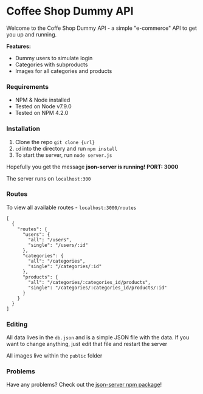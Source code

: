 # Coffee Shop Dummy API

Welcome to the Coffe Shop Dummy API - a simple "e-commerce" API to get you up and running.

**Features:**
- Dummy users to simulate login
- Categories with subproducts 
- Images for all categories and products

### Requirements

- NPM & Node installed
- Tested on Node v7.9.0
- Tested on NPM 4.2.0

### Installation

1. Clone the repo `git clone {url}`
2. `cd` into the directory and run `npm install`
3. To start the server, run `node server.js`

Hopefully you get the message **json-server is running! PORT: 3000**

The server runs on `localhost:300`

### Routes

To view all available routes - `localhost:3000/routes`

```
[
  {
    "routes": {
      "users": {
        "all": "/users",
        "single": "/users/:id"
      },
      "categories": {
        "all": "/categories",
        "single": "/categories/:id"
      },
      "products": {
        "all": "/categories/:categories_id/products",
        "single": "/categories/:categories_id/products/:id"
      }
    }
  }
]
```

### Editing

All data lives in the `db.json` and is a simple JSON file with the data. If you want to change anything, just edit that file and restart the server

All images live within the `public` folder

### Problems

Have any problems? Check out the [json-server npm package](https://github.com/typicode/json-server)!